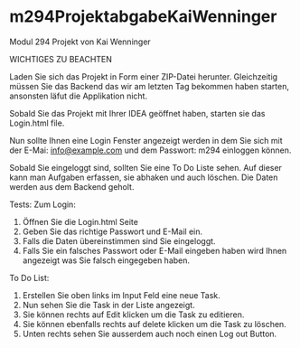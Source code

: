 # m294ProjektabgabeKaiWenninger
Modul 294 Projekt von Kai Wenninger

WICHTIGES ZU BEACHTEN

Laden Sie sich das Projekt in Form einer ZIP-Datei herunter. Gleichzeitig müssen Sie das Backend das wir am letzten Tag bekommen haben starten, ansonsten läfut die Applikation nicht.

Sobald Sie das Projekt mit Ihrer IDEA geöffnet haben, starten sie das Login.html file.

Nun sollte Ihnen eine Login Fenster angezeigt werden in dem Sie sich mit der E-Mai: info@example.com und dem Passwort: m294 einloggen können.

Sobald Sie eingeloggt sind, sollten Sie eine To Do Liste sehen. Auf dieser kann man Aufgaben erfassen, sie abhaken und auch löschen. Die Daten werden aus dem Backend geholt.


Tests:
Zum Login:
1. Öffnen Sie die Login.html Seite 
2. Geben Sie das richtige Passwort und E-Mail ein.
3. Falls die Daten übereinstimmen sind Sie eingeloggt.
4. Falls Sie ein falsches Passwort oder E-Mail eingeben haben wird Ihnen angezeigt was Sie falsch eingegeben haben.

To Do List:
1. Erstellen Sie oben links im Input Feld eine neue Task.
2. Nun sehen Sie die Task in der Liste angezeigt.
3. Sie können rechts auf Edit klicken um die Task zu editieren.
4. Sie können ebenfalls rechts auf delete klicken um die Task zu löschen.
5. Unten rechts sehen Sie ausserdem auch noch einen Log out Button.
